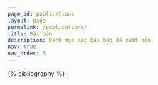 ```yaml
---
page_id: publications
layout: page
permalink: /publications/
title: Bài báo
description: Danh mục các bài báo đã xuất bản
nav: true
nav_order: 3
---
```


<!-- _pages/publications.md -->
<div class="publications">

{% bibliography %}

</div>

